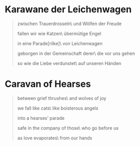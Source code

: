 Karawane der Leichenwagen
=========================

> zwischen Trauerdrosseln\\
> und Wölfen der Freude
>
> fallen wir wie Katzen\\
> übermütige Engel
>
> in eine Parade[rilke]\\
> von Leichenwagen
>
> geborgen in der Gemeinschaft derer\\
> die vor uns gehen
>
> so wie die Liebe verdunstet\\
> auf unseren Händen

Caravan of Hearses
==================

> between grief thrushes\\
> and wolves of joy
>
> we fall like cats\\
> like boisterous angels
>
> into a hearses’ parade
>
> safe in the company of those\\
> who go before us
>
> as love evaporates\\
> from our hands
